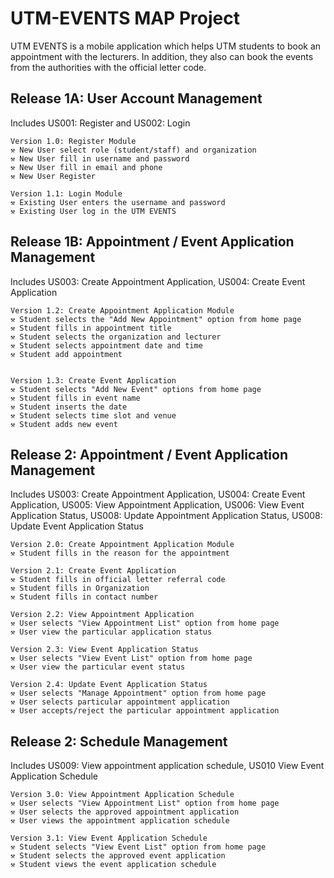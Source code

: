 # UTM-EVENTS MAP Project

UTM EVENTS is a mobile application which helps UTM students to book an appointment with the lecturers. In addition, they also can book the events from the authorities with the official letter code.

## Release 1A: User Account Management
Includes US001: Register and US002: Login
```
Version 1.0: Register Module
⚒️ New User select role (student/staff) and organization
⚒️ New User fill in username and password
⚒️ New User fill in email and phone 
⚒️ New User Register

Version 1.1: Login Module
⚒️ Existing User enters the username and password
⚒️ Existing User log in the UTM EVENTS
```

## Release 1B: Appointment / Event Application Management
Includes US003: Create Appointment Application, US004: Create Event Application
```
Version 1.2: Create Appointment Application Module
⚒️ Student selects the "Add New Appointment" option from home page
⚒️ Student fills in appointment title
⚒️ Student selects the organization and lecturer
⚒️ Student selects appointment date and time
⚒️ Student add appointment


Version 1.3: Create Event Application
⚒️ Student selects "Add New Event" options from home page
⚒️ Student fills in event name
⚒️ Student inserts the date
⚒️ Student selects time slot and venue
⚒️ Student adds new event
```

## Release 2: Appointment / Event Application Management
Includes US003: Create Appointment Application, US004: Create Event Application, US005: View Appointment Application, US006: View Event Application Status, US008: Update Appointment Application Status, US008: Update Event Application Status
```
Version 2.0: Create Appointment Application Module
⚒️ Student fills in the reason for the appointment

Version 2.1: Create Event Application
⚒️ Student fills in official letter referral code
⚒️ Student fills in Organization 
⚒️ Student fills in contact number

Version 2.2: View Appointment Application
⚒️ User selects "View Appointment List" option from home page
⚒️ User view the particular application status 

Version 2.3: View Event Application Status
⚒️ User selects "View Event List" option from home page
⚒️ User view the particular event status

Version 2.4: Update Event Application Status 
⚒️ User selects "Manage Appointment" option from home page
⚒️ User selects particular appointment application
⚒️ User accepts/reject the particular appointment application  

```
## Release 2: Schedule Management
Includes US009: View appointment application schedule, US010 View Event Application Schedule
```
Version 3.0: View Appointment Application Schedule
⚒️ User selects "View Appointment List" option from home page
⚒️ User selects the approved appointment application
⚒️ User views the appointment application schedule 

Version 3.1: View Event Application Schedule
⚒️ Student selects "View Event List" option from home page
⚒️ Student selects the approved event application
⚒️ Student views the event application schedule

``` 


